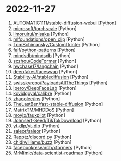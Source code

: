 # 2022-11-27

1. [AUTOMATIC1111/stable-diffusion-webui](https://github.com/AUTOMATIC1111/stable-diffusion-webui "Stable Diffusion web UI") [Python]
2. [microsoft/torchscale](https://github.com/microsoft/torchscale "Transformers at any scale") [Python]
3. [limoruirui/misaka](https://github.com/limoruirui/misaka "开源的一些乱七八糟的东西") [Python]
4. [mlfoundations/open_clip](https://github.com/mlfoundations/open_clip "An open source implementation of CLIP.") [Python]
5. [TomSchimansky/CustomTkinter](https://github.com/TomSchimansky/CustomTkinter "A modern and customizable python UI-library based on Tkinter") [Python]
6. [faif/python-patterns](https://github.com/faif/python-patterns "A collection of design patterns/idioms in Python") [Python]
7. [mindsdb/mindsdb](https://github.com/mindsdb/mindsdb "In-Database Machine Learning") [Python]
8. [sczhou/CodeFormer](https://github.com/sczhou/CodeFormer "[NeurIPS 2022] Towards Robust Blind Face Restoration with Codebook Lookup Transformer") [Python]
9. [hwchase17/langchain](https://github.com/hwchase17/langchain "⚡ Building applications with LLMs through composability ⚡") [Python]
10. [deepfakes/faceswap](https://github.com/deepfakes/faceswap "Deepfakes Software For All") [Python]
11. [Stability-AI/stablediffusion](https://github.com/Stability-AI/stablediffusion "High-Resolution Image Synthesis with Latent Diffusion Models") [Python]
12. [swisskyrepo/PayloadsAllTheThings](https://github.com/swisskyrepo/PayloadsAllTheThings "A list of useful payloads and bypass for Web Application Security and Pentest/CTF") [Python]
13. [iperov/DeepFaceLab](https://github.com/iperov/DeepFaceLab "DeepFaceLab is the leading software for creating deepfakes.") [Python]
14. [kovidgoyal/calibre](https://github.com/kovidgoyal/calibre "The official source code repository for the calibre ebook manager") [Python]
15. [zhaoolee/ins](https://github.com/zhaoolee/ins "🍭互联网从业者的灵感数据库，无广告，Github Actions自动检测网站访问速度") [Python]
16. [TheLastBen/fast-stable-diffusion](https://github.com/TheLastBen/fast-stable-diffusion "fast-stable-diffusion, +25-50% speed increase + memory efficient + DreamBooth") [Python]
17. [MatrixTM/MHDDoS](https://github.com/MatrixTM/MHDDoS "Best DDoS Attack Script Python3, (Cyber / DDos) Attack With 56 Methods") [Python]
18. [moyix/fauxpilot](https://github.com/moyix/fauxpilot "FauxPilot - an open-source GitHub Copilot server") [Python]
19. [Johnserf-Seed/TikTokDownload](https://github.com/Johnserf-Seed/TikTokDownload "抖音去水印批量下载用户主页作品、喜欢、图文、音频") [Python]
20. [yt-dlp/yt-dlp](https://github.com/yt-dlp/yt-dlp "A youtube-dl fork with additional features and fixes") [Python]
21. [saleor/saleor](https://github.com/saleor/saleor "A modular, high performance, headless e-commerce platform built with Python, GraphQL, Django, and React.") [Python]
22. [Rapptz/discord.py](https://github.com/Rapptz/discord.py "An API wrapper for Discord written in Python.") [Python]
23. [chidiwilliams/buzz](https://github.com/chidiwilliams/buzz "Buzz transcribes and translates audio offline on your personal computer. Powered by OpenAI's Whisper.") [Python]
24. [facebookresearch/xformers](https://github.com/facebookresearch/xformers "Hackable and optimized Transformers building blocks, supporting a composable construction.") [Python]
25. [MrMimic/data-scientist-roadmap](https://github.com/MrMimic/data-scientist-roadmap "Toturials coming with the data science roadmap picture.") [Python]
